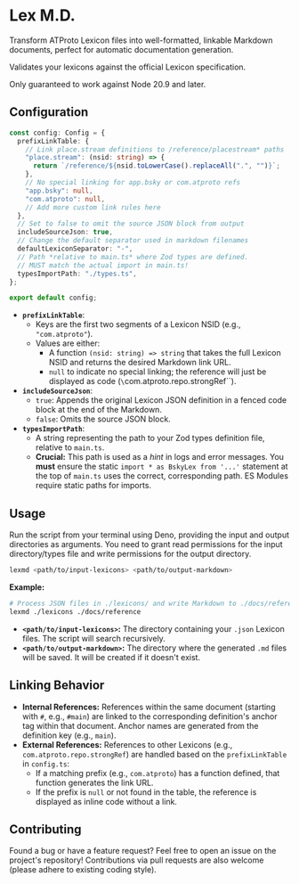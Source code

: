 # Lex M.D.

Transform ATProto Lexicon files into well-formatted, linkable Markdown documents, perfect for automatic documentation generation.

Validates your lexicons against the official Lexicon specification.

Only guaranteed to work against Node 20.9 and later.

## Configuration

```typescript
const config: Config = {
  prefixLinkTable: {
    // Link place.stream definitions to /reference/placestream* paths
    "place.stream": (nsid: string) => {
      return `/reference/${nsid.toLowerCase().replaceAll(".", "")}`;
    },
    // No special linking for app.bsky or com.atproto refs
    "app.bsky": null,
    "com.atproto": null,
    // Add more custom link rules here
  },
  // Set to false to omit the source JSON block from output
  includeSourceJson: true,
  // Change the default separator used in markdown filenames
  defaultLexiconSeparator: "-",
  // Path *relative to main.ts* where Zod types are defined.
  // MUST match the actual import in main.ts!
  typesImportPath: "./types.ts",
};

export default config;

```

*   **`prefixLinkTable`**:
    *   Keys are the first two segments of a Lexicon NSID (e.g., `"com.atproto"`).
    *   Values are either:
        *   A function `(nsid: string) => string` that takes the full Lexicon NSID and returns the desired Markdown link URL.
        *   `null` to indicate no special linking; the reference will just be displayed as code (`\`com.atproto.repo.strongRef\``).
*   **`includeSourceJson`**:
    *   `true`: Appends the original Lexicon JSON definition in a fenced code block at the end of the Markdown.
    *   `false`: Omits the source JSON block.
*   **`typesImportPath`**:
    *   A string representing the path to your Zod types definition file, relative to `main.ts`.
    *   **Crucial:** This path is used as a *hint* in logs and error messages. You **must** ensure the static `import * as BskyLex from '...'` statement at the top of `main.ts` uses the correct, corresponding path. ES Modules require static paths for imports.

## Usage

Run the script from your terminal using Deno, providing the input and output directories as arguments. You need to grant read permissions for the input directory/types file and write permissions for the output directory.

```bash
lexmd <path/to/input-lexicons> <path/to/output-markdown>
```

**Example:**

```bash
# Process JSON files in ./lexicons/ and write Markdown to ./docs/reference/
lexmd ./lexicons ./docs/reference
```

*   **`<path/to/input-lexicons>`:** The directory containing your `.json` Lexicon files. The script will search recursively.
*   **`<path/to/output-markdown>`:** The directory where the generated `.md` files will be saved. It will be created if it doesn't exist.

## Linking Behavior

*   **Internal References:** References within the same document (starting with `#`, e.g., `#main`) are linked to the corresponding definition's anchor tag within that document. Anchor names are generated from the definition key (e.g., `main`).
*   **External References:** References to other Lexicons (e.g., `com.atproto.repo.strongRef`) are handled based on the `prefixLinkTable` in `config.ts`:
    *   If a matching prefix (e.g., `com.atproto`) has a function defined, that function generates the link URL.
    *   If the prefix is `null` or not found in the table, the reference is displayed as inline code without a link.

## Contributing

Found a bug or have a feature request? Feel free to open an issue on the project's repository! Contributions via pull requests are also welcome (please adhere to existing coding style).
